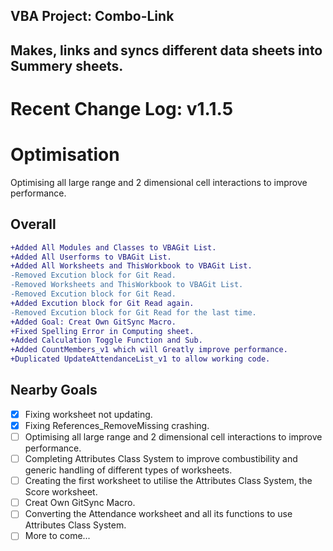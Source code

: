 ## VBA Project: Combo-Link ##
## Makes, links and syncs different data sheets into Summery sheets. ##
# Recent Change Log: v1.1.5 #

# Optimisation #
Optimising all large range and 2 dimensional cell interactions to improve performance.

## Overall ##
```diff
+Added All Modules and Classes to VBAGit List.
+Added All Userforms to VBAGit List.
+Added All Worksheets and ThisWorkbook to VBAGit List.
-Removed Excution block for Git Read.
-Removed Worksheets and ThisWorkbook to VBAGit List.
-Removed Excution block for Git Read.
+Added Excution block for Git Read again.
-Removed Excution block for Git Read for the last time.
+Added Goal: Creat Own GitSync Macro.
+Fixed Spelling Error in Computing sheet.
+Added Calculation Toggle Function and Sub.
+Added CountMembers_v1 which will Greatly improve performance.
+Duplicated UpdateAttendanceList_v1 to allow working code.
```

## Nearby Goals ##
- [x] Fixing worksheet not updating.
- [x] Fixing References_RemoveMissing crashing.
- [ ] Optimising all large range and 2 dimensional cell interactions to improve performance.
- [ ] Completing Attributes Class System to improve combustibility and generic handling of different types of worksheets.
- [ ] Creating the first worksheet to utilise the Attributes Class System, the Score worksheet.
- [ ] Creat Own GitSync Macro.
- [ ] Converting the Attendance worksheet and all its functions to use Attributes Class System.
- [ ] More to come...
